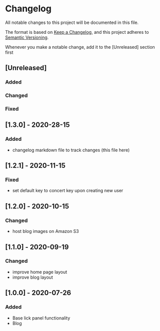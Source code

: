 # Changelog
All notable changes to this project will be documented in this file.

The format is based on [Keep a Changelog](https://keepachangelog.com/en/1.0.0/),
and this project adheres to [Semantic Versioning](https://semver.org/spec/v2.0.0.html).

Whenever you make a notable change, add it to the [Unreleased] section first

## [Unreleased]
### Added
### Changed
### Fixed


## [1.3.0] - 2020-28-15
### Added
- changelog markdown file to track changes (this file here)

## [1.2.1] - 2020-11-15
### Fixed
- set default key to concert key upon creating new user

## [1.2.0] - 2020-10-15
### Changed
- host blog images on Amazon S3

## [1.1.0] - 2020-09-19
### Changed
- improve home page layout
- improve blog layout

## [1.0.0] - 2020-07-26
### Added
- Base lick panel functionality
- Blog
